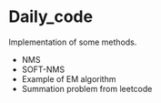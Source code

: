 # Daily_code
Implementation of some methods.
* NMS
* SOFT-NMS
* Example of EM algorithm
* Summation problem from leetcode
